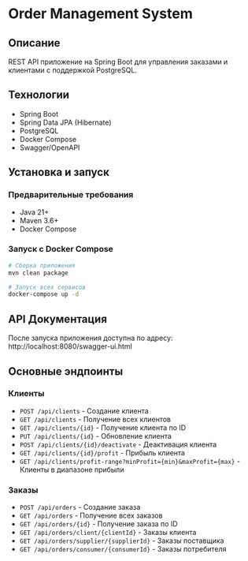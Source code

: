 # Order Management System

## Описание
REST API приложение на Spring Boot для управления заказами и клиентами с поддержкой PostgreSQL.

## Технологии
- Spring Boot
- Spring Data JPA (Hibernate)
- PostgreSQL
- Docker Compose
- Swagger/OpenAPI

## Установка и запуск

### Предварительные требования
- Java 21+
- Maven 3.6+
- Docker Compose

### Запуск с Docker Compose
```bash
# Сборка приложения
mvn clean package

# Запуск всех сервисов
docker-compose up -d
```

## API Документация
После запуска приложения доступна по адресу: http://localhost:8080/swagger-ui.html

## Основные эндпоинты

### Клиенты
- `POST /api/clients` - Создание клиента
- `GET /api/clients` - Получение всех клиентов
- `GET /api/clients/{id}` - Получение клиента по ID
- `PUT /api/clients/{id}` - Обновление клиента
- `POST /api/clients/{id}/deactivate` - Деактивация клиента
- `GET /api/clients/{id}/profit` - Прибыль клиента
- `GET /api/clients/profit-range?minProfit={min}&maxProfit={max}` - Клиенты в диапазоне прибыли

### Заказы
- `POST /api/orders` - Создание заказа
- `GET /api/orders` - Получение всех заказов
- `GET /api/orders/{id}` - Получение заказа по ID
- `GET /api/orders/client/{clientId}` - Заказы клиента
- `GET /api/orders/supplier/{supplierId}` - Заказы поставщика
- `GET /api/orders/consumer/{consumerId}` - Заказы потребителя
